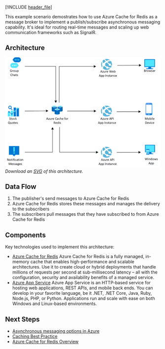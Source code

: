 


[!INCLUDE [header_file](../../../includes/sol-idea-header.md)]

This example scenario demostrates how to use Azure Cache for Redis as a message broker to implement a publish/subscribe asynchronous messaging capability. 
It's ideal for routing real-time messages and scaling up web communication frameworks such as SignalR.

## Architecture

![Architecture Diagram](../media/messaging.png)
*Download an [SVG](../media/messaging.svg) of this architecture.*

## Data Flow

1. The publisher's send messages to Azure Cache for Redis 
1. Azure Cache for Redis stores these messages and manages the delivery to the subscribers
1. The subscribers pull messages that they have subscribed to from Azure Cache for Redis

## Components

Key technologies used to implement this architecture:

* [Azure Cache for Redis](/azure.microsoft.com/services/cache) Azure Cache for Redis is a fully managed, in-memory cache that enables high-performance and scalable
  architectures. Use it to create cloud or hybrid deployments that handle millions of requests per second at sub-millisecond latency – all with the configuration, 
  security and availability benefits of a managed service.
* [Azure App Service](/azure.microsoft.com/services/app-service) Azure App Service is an HTTP-based service for hosting web applications, REST APIs, and mobile back ends. 
  You can develop in your favorite language, be it .NET, .NET Core, Java, Ruby, Node.js, PHP, or Python. Applications run and scale with ease on both Windows and Linux-based environments.

## Next Steps

* [Asynchronous messaging options in Azure](/azure/architecture/guide/technology-choices/messaging)
* [Caching Best Practice](/azure/architecture/best-practices/caching?toc=/azure/redis-cache/toc.json)
* [Azure Cache for Redis Overview](/azure/azure-cache-for-redis/cache-overview)
